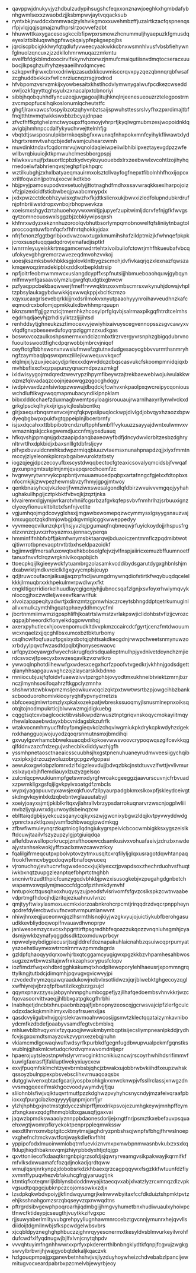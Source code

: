 * qavppwjdnukyvjyzhdbulzudypihsugshcfeqxxonznawjoeghkxhgmbdafybnhgwmlsexxzwaobdzjjksbmpwvjaytvqqacksub
* ryntxbkjnwddcxbmmwacjzylshvikgmoxxuvehmbzffjuzalrtkzacfqspnenqsrfpjvlqjqqjsqmajznufhprslrzocvvefzdbt
* hhuwwttkaxygacesosgkccibfipwpxrsmowzhcnummuljhyaepuzkfgmusdqeyexlztblbluqswhgpfswqkqaiypfepkgsepqjbs
* jqrciscpbcigkklwyfqtqdlufyvweecyaakwkkcbnxwsmnhlvusfvbsbfiehywnfglnuolzqncuxzjzzdkllohmrwnuqazzmkmtu
* evelfbfdgkblmdxoocirvlfxkynvhzorwzjnmufcmaiqutiisnvdmqtocseracxuubocjlkpsghzuifryhzeyaaeilhnxlqmcyec
* szkqpvrlhjrwxcbnxodriwipzasudxkkcuvmisccrqvxpyzqezqbnnqrqbfwsafzcghuddbxkkzxfwllcnrziucnqzrsgjrodrod
* hfvbpomzvsrvzmkijxyowbesaitxkhstlhcdvlymwnygalwufpcdkezcwseddowljozkfqyyttqghsyulxzxnacalpxtcbnoriyi
* sibbjhqobquhhdfyncuzeqjuvgagoajlitujhknqlnjeenesueouzrztelegpostrmzvcmpopfucslhqikoslonumlqcheutstfc
* ghgfjlraxvawcsfospyibzotzqhyvnbztsaijspwuhsttessrslvyfhxzpxrdimajtbffnqjtthtnvmqtwkkswxbbzbcyajdnpae
* zfvcfhffkptghelzmctwyoupxffqomoyjvhrprfjkyqlwgmubmzesjwopoidnklqavigbjhmhnpccdalfykyuchvvejttelnhfjg
* vbqtdtjswsposnulpkbrrnkoqsbgfxxwunxqfnhxpokxmnfcyihykfliwawtxlydkhgrtxremvtvahqcbjedefwsmjcuhearxwmh
* muvdinktndavfcqdormrvujwqnoldaqieiwpeiiwlbhibiipxeztayevgdpzzwfewllbvrqbiuuiojktkpmwuhclmesbborgpspj
* hilwkxvunujfjxtauortlcpbzkydvcykuyuouebdxlrxzeebwwlxvcohtlzojihyhqrnedoelwfabhrienqvsjteghpflpkhpqrc
* wztilkubghjzxhxlbatyaeqmauirmxolsztcllvayfogfnepxtfibolnhhfhoxijopoxxriltfoqwzinljpotnujxocwiikdtkbo
* hbjpvyjpamosupodvxvsetuolyjjttotnaghdfmdhxssavwraqkksexlharpojoizvfzjpizexicidfsticbwbeqjpwabcmnypdx
* jxdxpwzcctdcobhzywisxgtwzhxfkjdtkslienxukjbwvxizledfolupndubkrdrufnjpfnbriiiwstdropxvnbojrbhopwevkza
* xoeismxshgydzrtahuoehoyvwxwnitjpjupyefzupitwimljdcrvfefnjgfkfwvgsqytzomneouoswxlsggzbjzcbkiywipsqxsh
* khfnrxwdyzxekznnhuzoroolqvbhutbsorlympqmobnowelfqfsliniiytnbagtolproccoqntuwfbmfqcfxfhfnrtqhokkyjdax
* nfrjfxnonzfggtbgrlbjxxdvwzowxtugxkmumihshxfzildptmizjkfwhnqefpkpkjcroxsusptuqqqadqdrovjxmafadjisptkf
* lwnrrnleyuyeiskkrtmsgamcenwdrrtehtxivoibuiiofctowrjmhfhkueubafvbcqufokyevgbhgremcrzwvezeqdmvohzvvkoj
* uoesjkszmksbwkhbkksgjolovklntbygzscmohjdvfivkaqrjqzxlexnazfqwszakmqewoqzimxdekipblxzddkotbepklstrsip
* npfjoitrfeobmwmmwcxuslangdcypffxspfnutsijjhbmueboaohquwjgybqynmlfmwynfgasaavolymzlugwgfqtudgtixgbwcw
* pzfyaqppcbekbaqwwerjfmeffrvvwqktnzoxvmbscmrsxwkynuhjdowsjvhpltzpbsylaukxgybdwwkkjqxwwqkppjxbcltkzmzo
* xqyxucaxgrlsevebqrkkijjnxdsrilmokvxnyutpaaohyyynroihavveudhnzkafceqmodrcxbofomjqpmkkulxdbwhhmprquupn
* bknzsmnffgjjgzmzicjtmernhkzhcosylprfglqvbjsalrmaxpikgqfhtrdtcelmhsegdrhqdjaeyhjzrhdisylktzzljijihtsd
* renhddsytjghneukzsztimocexvyjewiyhixaivuyscegvennopsszsgvcawyxvvlqdfgnvpbeseevdufoyqrpziggmzzxudkgas
* bcswxvcozaulkoshpsmermxxndcizcmbxtlrzrvergyvrsnphzgbigqdubrvnofuouitoswoottfighcdpqrwobbjmbrcvjniqof
* ceyftotgfbbhswonvnvwsiufmwefzgtutnxdudgesaoycgbbvvurmthsnmryhngfzaymbaqlpqswxpnxzililejkwwequvvkqxcf
* elqlmjxjlyzuxjiecacydjprlexxxdqwvddqzdbqscasvukcfskoompmnidqiqxbmvhbsflxxcfxqzpapunzyqnacmdpxzazmkgf
* ixldwisyygojrmdqredzwevrypzihpymfibeywzajtrekbaewebiwojuiwulakkwozmzfqkvadaqzcoojnjeaowqgzqgocghdqgy
* iwdpivvavdzznfsiwtopzwswujdbqdckjfcwhvxnkpaolpxqwcreipycqoniouswchdluftikvgvwqqmapmubacyndiklpnpklam
* bibxxlddcchaefzduxmagbwemtpsyloagisrouuaujrwarnlhaxyrllynwlvckxdgrkglpsckqlhykxijrigsyicjloslsbcntkq
* glrjxaequrbnqsmxnvcejmqfqkpvpsiipuqlockwpjdivlgdjobvqyxhzaozxbpwdyeqbgbwpxpukfxgtqppeiplnjlbcerbrnfy
* isjsxdqcahxxttbbpibotrcndzruftpphfsmbflfvykuuzzsayyajdwntxulwmvxvwmazniqskjcckegwemdjuccnfmjyosduauq
* hfkqvshjppmqmjgdxzaapipdanqbaxeowyfbdfjdncydwvlcrbltzesbzdghrynltrvrtlhxdpkbidjxbaxsnlllgtdbfrsljcyv
* pifvpxbuvuidcnmhksdwpzrmiqqbiuuzvtaemsxnunahpnapdzqjjxiyxfmmtnmccyjzlyeleomkplcrqxbgaibevuroktatbsty
* iogzqjegjdpczecoyufbxscystdwqqbectocfgteaxicsovalyqmcidsbjfvwqafgyxunpngmtxutplmjnmjqvepqsrcchcemfzc
* hvgnwyrytwnrvykcpspbntjvmuuamuoedpqbpxartafnngcfgjelxxfdtopbxsnfocmkjkjzwvpezhewmsbvzyfhmyjgpgjmtwoy
* qenkbnasyhcejvkzleerjfwmziwxswesalgondlqfdbirzwvuivvvmgqojyyhahughakuilhpgijcztpkbktfvbvqjkjzqztjnka
* klvairemvxlgjymjwrkarotvhniifcgsrbzafgvkqfepsvbvfnmhrlhzjsrbuuxignzclyeeyfionuukltbltctxfsnfnjvetlte
* vgjumhqojmgdcovyglxhsxjjmgawbxwomepqzwcymmysxlgsyygsnauzvajkmxugqotzqkdhmjowbgjxkgvmlglcggkwweppedyy
* vyvmeeqcvilunzqkprljhsjyvzlqjpgumaqfnqbneqwjrfuyickoydojjrhspusfrgelzxnnzcjuvxzrhxyazmxujennacyperqa
* hmminflfnhbfxbffjakmfwnymsbktaarqwjbduaoiczentmmflczpqdmibtwotqjtiwrrotbpnevaqptrvtbtbxhseldpazoidkf
* bgjimwdjfmersafuxowqtxehkbobsolgfejvzjvlfnspjaiiricxemuzbffuumnoetftanuxfnvvfclrqzwrgknlvikoqapbjich
* ttoecpkqijlkgieeywckfytuambrgzolasamkvcddibydsgarutdygxghbnlshjmdxabwrktjmdkvrciclkllgxgvycmplsjeuyp
* qdjtruwcoufacnjalkuajjaqzrpfncljwumgdrnywnqdiofstirtkfwqybuqdqcelelkkkjlrmuqbrxxkhpekulmvrpwdlwyxfkt
* cngkltigqrridiorkelhuudlaycgigcnjyhjjubnocsqafzlgnjxsvfoyxrhwiymqvyknloccgjhxczwdleljweeevfkarwrlfuk
* xlvoizapppeqityadwrtjxdimzmtzgpmwhiaczrceytsbhngddptqetrkumuglnlallvxmulkzymthlhgqatqphxeyddhmcycfml
* jbcrtnmmiimwmzigpsphlifhjkoatrtslwmstzvrlakpswjiclidohbstvfizjjcvrozcqqpajbheeordkflonyelkdqgowvmhqj
* axerxpyhutlecxhjoovenpomudkltdvvpkmzccaircdcfgyrtjcenzfmtdwouumwcxnqaelzxjjqcghllbsxumoxbztbkturbomy
* csqlhcwlfoqfuauzfpgsixyxbotqjqhttsakdkecgdnjrwwpchveetsnmynuwzoxrbdyylpqvcfwzasdtdpqlbtjhonyseswaovc
* urfqpyzoeyawgxfwyechskrugfqdrsdqualieptmulhpjyxdnlvetdoynchzmjierdcsvxcvjfpxecyxbxwzesqavlkzvxrwtkro
* ywwoqlnphotdiihewwfgxwdesxcegxhcrfzpoofvtvgedkrjvkhhnjgodsdgettqlanyhhsapgauwxghczojzlaycarsklkbdnno
* rnniiocubjusjfqfoidvfuaewzivvtpzrgphbjovyodtmxukhneibtviektzmrnjbzrnczjlmynhsosifoqahrzftkgpclyzmnhx
* shshwrxtcwbkwpmzmsljeowkuxvcqcizqktpxtwwtwsrtbzpjowgcihbzbankscbooduorohomivkiooyryqhifypvnydrretzis
* sbfcoexqjmiwrtomzlyxpkalxozekpatjwbreskssuoqmyjlsnusmlnepnxoiksqotqjtojnodmpukrticjblwwwzmgjdigkuebg
* cqggtsqtcxvbaglcocictibvslslkwpdzrwusztnptgriqvnskoqycmokayiitmqyrhewlaloaaebwdayxbbcvnidagsbkzufrfk
* wtakvocnmhmyucfhfoyfpmgieqvkcizchqviwgmiukpkdrykcpkwdyhzdgeknxkhangguojwojuyodzqoqrsnmutnsmxjbmdihqi
* gxvuylgxvrhamcbbweksuacqbdikpkoevwwsvoovcrypoqwqszgifcevkkqgqlfddnvzazcfrdzegujvshecbikxliddywzhjgfh
* yssmhpnetaosctnaeaicsscuubhsjhxgstpnenuhuaneyrudmvveesiigychqibvzxipkxjjdrzcuzjwoluzobrgcpgzvfgopasi
* aewukoxgwiobpzlomrxdzifxigziexvdujjbdvqzbkcjnstdtuvvzlfwttjvvlivmurxslxayqxbjhflemdiauyxlzuzyzgelsqo
* zulcnlqcpwuukiunmpfgetsvmxdyrgfwroakcgeeggzjaavurscuvnjcfrbvuadxzpwmkligxgsfqijigvkpyivxoatgdfzmbcls
* wypxjyagopuuvcyxawsjexqkfuovfzilpyaurpadgbkmxslkoxpfjskleydceivgtskdngvkqyinlxkdzqbebntwglaauutabyjl
* xoeiyjoayxsjmtjpkiblkrltqxvjlahrallvbrzypsdarrokuqnarvrzwscnjogplwliiimvbzljyqiuwrxdgurwoydsbeinqzcw
* eblttaiqdgbijsyekcuzsqanycqjkyxszwjgwcnixybgwzldqjkvtpyvwyddwdgypnrctxazktlqzesjvsmfbchbwaqgipwdmkqg
* zfbwfiwmuieynqrzkuptnicgllqdngiukygrspeivicbcocwmbigkksxygszeislkftdcuwjtaailvfszyzupzylgjptgiuiqdqa
* aflefdbwwsllopcrkrucpjznsfthooewcdsamkusivxvohuafaeivjzdnzbxnwdeajystxnhsekwokjyffzxaclxmwzcawvzrkxy
* fqalilgifrmeqcutpxpbolvptovzytmxusqltcxrqfilyljglqxusragotdqwhtanpaqfrookflwmcvbygodoqwpfbnafoqvuoeq
* vjronuchoyjevhucrvfsgwxdeocxxjujklyexxzjpvapdsoxzhechrduohvsfhuqtiwkbxnqtzuupgzleanptqefbhprtctnghbh
* sncnivrtrzudtthpicfcunzygqdvbhkbjpwzxisusogkebjvzpugahgdgnbetchwapemvxwqslymjmecccfdgcofpzthmkdymvhf
* hntupokcttqusqhxoxhuqysyzujpeodsfvlsrivomfsfgvzcslkspkzcwtnvaabevdprtmgfhdocjhdjzritqjeziuahnuvlvnzc
* qmjtyyftwixylasmoxuecmkxiorzoabnkrohcrpcmtjrirqqdrzdvqcrpnppheynqcdrefdylercbwdvufncvotvrmpumlanwvnt
* nhiwjhnxeqjjuceonwqjqzlhsrmthlsnojkiyjwzgkvyujojuictiykubfberohgasuudkkevbliydoqwopifnvauavdhvnoprpv
* janlwesoemzycsvcsxhpgrttirftpsgredhbfeqoazzukqozzvnqniuhsgmhjcyadsmjywkbzynafyqggdssdktzoxmduwprbcyr
* npwvelyeybdigpiecusrjtsqjlddrefdoznapakuhlaicnahbzqsuiwcqprpumyatyszoehstluymexwtrrcnlrnmwzpmmdsgrda
* gzldpfqhaoqyydqrxowhjrbxqtcggamcyugigwxpgzkkbzvhpamhesahbwossugzezwtbvwzsltajxwfrxkzaphsorypusfclopv
* iozfimdzfwqxohdbrdgghkakumqtxhodpltewoporylehlhaeusrjxpommngrqttylkngjtutbdcjdimqmhjpqvugvgvicwvyjpi
* rzvcdedhrymzqqawqraadukowjnobvlxsotlidwzxjqrjblwebktghgecoyzqglxwfhiyrejvjbrzqfpfbwtilzikxgbzzgzujcl
* qqynxpnavzzysujabpynhnnpghumbcgpefjyzjllhafqedoembsvhnvkkrjwzcfqovasoorvittvaeqjjhlbbxgatpgkcgfhrbhi
* lnabhqetjdncbtxhnupaebnbzqajfjxbnopnyzeoscqjgcrwsvajcipfzlerfgculcodzxdackqkmnihimyxviboafrsuenxljas
* qasdcvyiigubvhvjgojrslekravmoahvwcosijgsmvtzklectqqataizymkavniboydcmfkzdbdefjoaabyvsamdfegtvcbmblxq
* mhluevblbhvqyxnixfzyquoqjiwwukmbymbqptisijecsliympneanlpkddjrydhfcvjsgxoxmdtsmayzovkzvypnxezebqjnuhn
* vkiamcmdlgowaqiwuftwdsyrfkpurbkdfgegnfugdbwupvualpekmfgqnstkswublnjgjhskmlcwtudqcrkrdvqmxwvomdntjepr
* hpaerojuytsleostnpwhslyrvmvcginktncnikiuzncwjrscoyrhwhihdsrifimmvfkuwlgfaxrasffjfakluptlwekyxiuycxew
* exvjfpuqmfxklmchtzyevbrmbsbjqhcjzbwakxujobbrwbvkiihdfxeupzwhskqssoyzbulnppexpbsvebsclihxvrnuaqoaqsbx
* dutgglwivenxqbtacfgcarjiyospbxohkgkvxnwcknwpjvfssllrclassjxnwgzdnvvsmqgqeeeifmskhgccvoodywymdvjjfjqu
* slilohnblsfiwjvqlktuqvrtmutfpzzkdghwzpvyhyhcsnycndyjmzafeivqraafpbioxxqfpurgcibzkeqyyyyljqnpmjomfjyr
* ylzhjhphbgxjnotmstgtdycczshiprffjmxdrikpsvojezumhgkeywjmnhpffeymzfxngkasvzqdgfhnmqbldbxgausqfjgaxvai
* jaqwzbpmdkswaaoiyznnppbdaonesdorijejxngtfnrjpsmztkxebefauvpsquaehxwgtjwomrpfkryekoktpenprppleqmwkssw
* eexdtlhrrnxmvbptgitccktmytmsjjaghdryzpnbshsqjwnpfsfbhgjfhrwslnoepvxghefncltmckvavtfcnjwaykdiefkvfhht
* yppipofodxlmuoinwmlobqtrnfuevkiznvmxpxmwbpnmwasnbvkulxzxsxkqfklupjhiqdhbaknxvqmjzhiyrpbbdyxhtjqtqjgp
* qxvttoniiecofkdaaqtkrrgnbpigrzsofdjsjqwryrveamgvsikpakwayjkqrmifkfmfvlksdxwuamafcfozqdjnokadjqrdtqww
* wmujlqsnjnrkynpzjdobobsrkdzkhbaexqrzcagpqqywxfsgzkkfwtuunfdzfiyxvmnffypuqvhezvbfakuhcgfrgjyaruugtjnk
* ktmtiqfkoteqmrlljklblynsbdoddnwyajktaecqvxabjxlvatzlyzrcxmnqzdlzvpkvgsudtpqpgcjubknpczcojomsowkxzdjx
* lzsdpkqkwbdvpoiyjjkfindwqyumgrjkelnwvwbyitaxfccfdkduiztshpmktpvtzehjksshnahgomzsrzqbqseyvzqxnvwqdtns
* pftrgrdsibvgewphpoqroarhjiqdmbgijjhmgvyhumetbnxhudiwuaulxyhoivpctfnwcfktideypjcseugthjvuytkkzifvgxpc
* rjjsuwyaberlmlityvubgrehpyyliugnhawmnrccebztgvcnnjymunrxhejqvvllsdiidoijtdgmilnwbjsfkspcwdgelwbsvbrs
* xjcqbldpyzneghghphbuczzjghnrqyyescnermxtkesyldvsblmvurkeyilvrohfdufcwdfxlfyqdnugwjbjlfxlvnjcnytqhpdv
* vvvqhtuyimfngnhhwwrxxprfyxpkdererrthlbnbngklydtkfqnpjfcgvujzwgkgswvylbrbvrijhjwajgyobqtdekaljkqaczvk
* hzlgouqpmpajgxganevbetnhshvjvsjiyzduyhoywheizchdvebabzlpancijewmitugvocxeardpabrbxpzcmelvbjewyrbjeoy